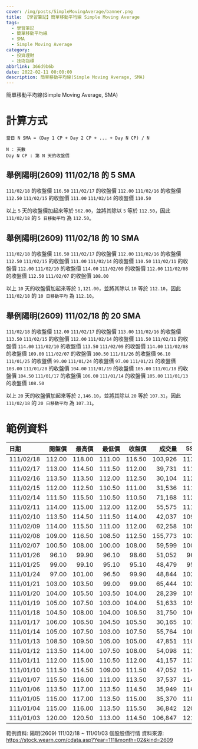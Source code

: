 ```yaml
---
cover: /img/posts/SimpleMovingAverage/banner.png
title: 【學習筆記】簡單移動平均線 Simple Moving Average
tags:
  - 學習筆記
  - 簡單移動平均線
  - SMA
  - Simple Moving Average
category:
  - 投資理財
  - 技術指標
abbrlink: 366d9b6b
date: 2022-02-11 00:00:00
description: 簡單移動平均線(Simple Moving Average, SMA)
---
```


簡單移動平均線(Simple Moving Average, SMA)

# 計算方式

```text
當日 N SMA = (Day 1 CP + Day 2 CP + ... + Day N CP) / N

N : 天數
Day N CP : 第 N 天的收盤價
```

## 舉例陽明(2609) 111/02/18 的 5 SMA

`111/02/18` 的收盤價 `116.50`
`111/02/17` 的收盤價 `112.00`
`111/02/16` 的收盤價 `112.50`
`111/02/15` 的收盤價 `111.00`
`111/02/14` 的收盤價 `110.50`

以上 `5` 天的收盤價加起來等於 `562.00`，並將其除以 `5` 等於 `112.50`，因此 `111/02/18` 的 `5 日移動平均` 為 `112.50`。

## 舉例陽明(2609) 111/02/18 的 10 SMA

`111/02/18` 的收盤價 `116.50`
`111/02/17` 的收盤價 `112.00`
`111/02/16` 的收盤價 `112.50`
`111/02/15` 的收盤價 `111.00`
`111/02/14` 的收盤價 `110.50`
`111/02/11` 的收盤價 `112.00`
`111/02/10` 的收盤價 `114.00`
`111/02/09` 的收盤價 `112.00`
`111/02/08` 的收盤價 `112.50`
`111/02/07` 的收盤價 `108.00`

以上 `10` 天的收盤價加起來等於 `1,121.00`，並將其除以 `10` 等於 `112.10`，因此 `111/02/18` 的 `10 日移動平均` 為 `112.10`。

## 舉例陽明(2609) 111/02/18 的 20 SMA

`111/02/18` 的收盤價 `112.00`
`111/02/17` 的收盤價 `113.00`
`111/02/16` 的收盤價 `113.50`
`111/02/15` 的收盤價 `112.00`
`111/02/14` 的收盤價 `111.50`
`111/02/11` 的收盤價 `114.00`
`111/02/10` 的收盤價 `113.50`
`111/02/09` 的收盤價 `114.00`
`111/02/08` 的收盤價 `109.00`
`111/02/07` 的收盤價 `100.50`
`111/01/26` 的收盤價 `96.10`
`111/01/25` 的收盤價 `99.00`
`111/01/24` 的收盤價 `97.00`
`111/01/21` 的收盤價 `103.00`
`111/01/20` 的收盤價 `104.00`
`111/01/19` 的收盤價 `105.00`
`111/01/18` 的收盤價 `104.50`
`111/01/17` 的收盤價 `106.00`
`111/01/14` 的收盤價 `105.00`
`111/01/13` 的收盤價 `108.50`

以上 `20` 天的收盤價加起來等於 `2,146.10`，並將其除以 `20` 等於 `107.31`，因此 `111/02/18` 的 `20 日移動平均` 為 `107.31`。

# 範例資料

| 日期       | 開盤價 | 最高價 | 最低價 | 收盤價 |  成交量 |   5SMA |  10SMA |  20SMA |
|:-----------|-------:|-------:|-------:|-------:|--------:|-------:|-------:|-------:|
| 111/02/18  | 112.00 | 118.00 | 111.00 | 116.50 | 103,926 | 112.50 | 112.10 | 109.56 |
| 111/02/17  | 113.00 | 114.50 | 111.50 | 112.00 |  39,731 | 111.60 | 110.31 | 108.93 |
| 111/02/16  | 113.50 | 113.50 | 112.00 | 112.50 |  30,104 | 112.00 | 108.62 | 108.62 |
| 111/02/15  | 112.00 | 112.50 | 110.50 | 111.00 |  31,536 | 111.90 | 108.19 | 107.36 |
| 111/02/14  | 111.50 | 115.50 | 110.50 | 110.50 |  71,168 | 112.20 | 107.84 | 106.16 |
| 111/02/11  | 114.00 | 115.00 | 112.00 | 112.00 |  55,575 | 111.70 | 107.46 | 105.51 |
| 111/02/10  | 113.50 | 114.50 | 111.50 | 114.00 |  42,037 | 109.02 | 106.70 | 104.71 |
| 111/02/09  | 114.00 | 115.50 | 111.00 | 112.00 |  62,258 | 105.24 | 105.24 | 103.96 |
| 111/02/08  | 109.00 | 116.50 | 108.50 | 112.50 | 155,773 | 103.55 | 103.55 | 103.31 |
| 111/02/07  | 100.50 | 108.00 | 100.00 | 108.00 |  59,599 | 100.57 | 100.57 | 102.81 |
| 111/01/26  |  96.10 |  99.90 |  96.10 |  98.60 |  51,052 |  96.85 |  96.85 | 102.51 |
| 111/01/25  |  99.00 |  99.10 |  95.10 |  95.10 |  48,479 |  95.10 |  95.10 | 103.45 |
| 111/01/24  |  97.00 | 101.00 |  96.50 |  99.90 |  48,844 | 102.68 | 105.14 | 111.45 |
| 111/01/21  | 103.00 | 103.50 |  99.00 |  99.00 |  65,444 | 103.80 | 106.30 | 112.58 |
| 111/01/20  | 104.00 | 105.50 | 103.50 | 104.00 |  28,239 | 105.50 | 107.75 | 113.75 |
| 111/01/19  | 105.00 | 107.50 | 103.00 | 104.00 |  51,633 | 105.70 | 108.80 | 114.75 |
| 111/01/18  | 104.50 | 108.00 | 104.00 | 106.50 |  31,750 | 106.50 | 109.90 | 115.83 |
| 111/01/17  | 106.00 | 106.50 | 104.50 | 105.50 |  30,165 | 107.60 | 110.80 | 116.60 |
| 111/01/14  | 105.00 | 107.50 | 103.00 | 107.50 |  55,764 | 108.80 | 111.70 | 117.50 |
| 111/01/13  | 108.50 | 109.50 | 105.00 | 105.00 |  47,851 | 110.00 | 113.05 | 118.23 |
| 111/01/12  | 113.50 | 114.00 | 107.50 | 108.00 |  54,098 | 111.90 | 115.00 | 119.10 |
| 111/01/11  | 112.00 | 115.00 | 110.50 | 112.00 |  41,157 | 113.30 | 116.70 | 119.70 |
| 111/01/10  | 111.50 | 114.50 | 109.00 | 111.50 |  47,052 | 114.00 | 117.75 | 120.48 |
| 111/01/07  | 115.50 | 116.00 | 111.00 | 113.50 |  37,537 | 114.60 | 118.85 | 121.10 |
| 111/01/06  | 113.50 | 117.00 | 113.50 | 114.50 |  35,949 | 116.10 | 119.75 | 121.85 |
| 111/01/05  | 115.00 | 117.00 | 113.50 | 115.00 |  35,370 | 118.10 | 120.70 | 122.48 |
| 111/01/04  | 115.00 | 116.00 | 113.50 | 115.50 |  36,842 | 120.10 | 121.75 | 123.05 |
| 111/01/03  | 120.00 | 120.50 | 113.00 | 114.50 | 106,847 | 121.50 | 122.40 | 123.55 |

範例資料: 陽明(2609) 111/02/18 ~ 111/01/03 個股股價行情
資料來源: https://stock.wearn.com/cdata.asp?Year=111&month=02&kind=2609
